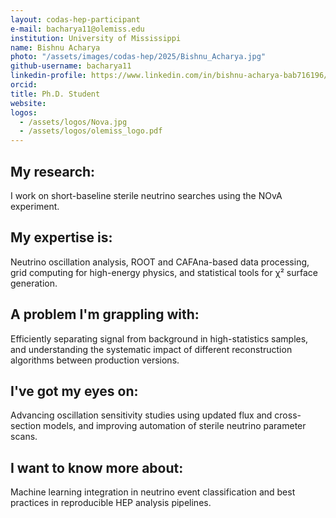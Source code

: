 ```yaml
---
layout: codas-hep-participant
e-mail: bacharya11@olemiss.edu
institution: University of Mississippi
name: Bishnu Acharya
photo: "/assets/images/codas-hep/2025/Bishnu_Acharya.jpg"
github-username: bacharya11
linkedin-profile: https://www.linkedin.com/in/bishnu-acharya-bab716196/
orcid:
title: Ph.D. Student
website:
logos:
  - /assets/logos/Nova.jpg
  - /assets/logos/olemiss_logo.pdf
---
```


## My research:
I work on short-baseline sterile neutrino searches using the NOvA experiment.

## My expertise is:
Neutrino oscillation analysis, ROOT and CAFAna-based data processing, grid computing for high-energy physics, and statistical tools for χ² surface generation.

## A problem I'm grappling with:
Efficiently separating signal from background in high-statistics samples, and understanding the systematic impact of different reconstruction algorithms between production versions.

## I've got my eyes on:
Advancing oscillation sensitivity studies using updated flux and cross-section models, and improving automation of sterile neutrino parameter scans.

## I want to know more about:
Machine learning integration in neutrino event classification and best practices in reproducible HEP analysis pipelines.

